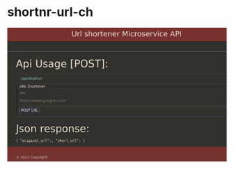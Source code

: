 # shortnr-url-ch

![screensh](https://raw.githubusercontent.com/gesifred/shortnr-url-ch/6402fa431987e5f9fb67bf1b371e0bc3bd38468b/Screenshot%20Url%20shortener%20Microservice.png?raw=true)

